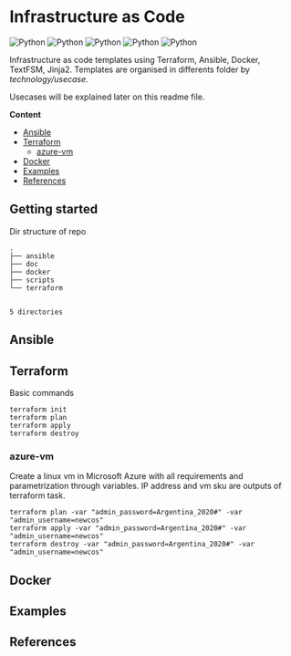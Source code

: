 # Infrastructure as Code
![Python](https://img.shields.io/badge/infrastructure-v1.0.0-orange)
![Python](https://img.shields.io/badge/ansible-v2.9.6-blue)
![Python](https://img.shields.io/badge/terraform-0.11.11-blue)
![Python](https://img.shields.io/badge/docker-v19.03.8-blue)
![Python](https://img.shields.io/badge/platform-linux--64%7Cwin--64-lightgrey)

Infrastructure as code templates using Terraform, Ansible, Docker, TextFSM, Jinja2. Templates are organised in differents folder by *technology/usecase*.

Usecases will be explained later on this readme file.


**Content**

- [Ansible](#ansible)
- [Terraform](#terraform)
    - [azure-vm](#azure-vm)
- [Docker](#docker)
- [Examples](#examples)
- [References](#references)


## Getting started

Dir structure of repo
```
.
├── ansible
├── doc
├── docker
├── scripts
└── terraform


5 directories
```

## Ansible

## Terraform
Basic commands
```
terraform init
terraform plan
terraform apply
terraform destroy
```
### azure-vm
Create a linux vm in Microsoft Azure with all requirements and parametrization through variables. IP address and vm sku are outputs of terraform task.

```
terraform plan -var "admin_password=Argentina_2020#" -var "admin_username=newcos"
terraform apply -var "admin_password=Argentina_2020#" -var "admin_username=newcos"
terraform destroy -var "admin_password=Argentina_2020#" -var "admin_username=newcos"
```
## Docker

## Examples

## References
